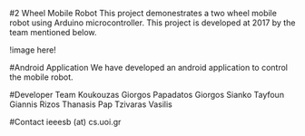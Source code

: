 #2 Wheel Mobile Robot
This project demonestrates a two wheel mobile robot using Arduino microcontroller. This project is developed at 2017 by the team mentioned below.

!image here!

#Android Application
We have developed an android application to control the mobile robot. 

#Developer Team
Koukouzas Giorgos
Papadatos Giorgos
Sianko Tayfoun
Giannis Rizos
Thanasis Pap
Tzivaras Vasilis

#Contact
ieeesb (at) cs.uoi.gr

